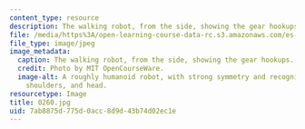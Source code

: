 ```yaml
---
content_type: resource
description: The walking robot, from the side, showing the gear hookups.
file: /media/https%3A/open-learning-course-data-rc.s3.amazonaws.com/es-293-lego-robotics-spring-2007/7ab8875d775d0acc8d9d43b74d02ec1e_0260.jpg
file_type: image/jpeg
image_metadata:
  caption: The walking robot, from the side, showing the gear hookups.
  credit: Photo by MIT OpenCourseWare.
  image-alt: A roughly humanoid robot, with strong symmetry and recognizable feet,
    shoulders, and head.
resourcetype: Image
title: 0260.jpg
uid: 7ab8875d-775d-0acc-8d9d-43b74d02ec1e
---
```

